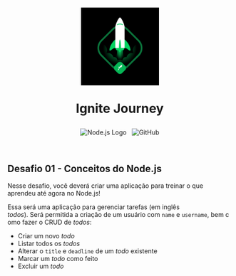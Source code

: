 <h1 align="center">
  <img alt="" src=".github/ignite-logo.png" width="175px">
  
  <br>

  Ignite Journey
</h1>

<p align="center">
  <img alt="Node.js Logo" src="https://img.shields.io/badge/Node.js-LTS-339933?logo=node.js">&nbsp;&nbsp;
   <img alt="GitHub" src="https://img.shields.io/github/license/lemuelZara/concepts-nodejs.svg">
</p>

<br>

## Desafio 01 - Conceitos do Node.js

Nesse desafio, você deverá criar uma aplicação para treinar o que aprendeu até agora no Node.js!

Essa será uma aplicação para gerenciar tarefas (em inglês *todos*). Será permitida a criação de um usuário com `name` e `username`, bem como fazer o CRUD de *todos*:

- Criar um novo *todo*
- Listar todos os *todos*
- Alterar o `title` e `deadline` de um *todo* existente
- Marcar um *todo* como feito
- Excluir um *todo*